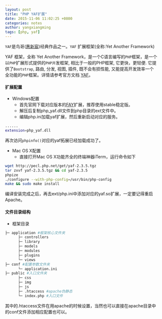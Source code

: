 ```yaml
---
layout: post
title: "PHP YAF扩展"
date: 2015-11-06 11:02:25 +0800
categories: notes
author: yangxiangming
tags: [php, yaf]
---
```


`YAF`是鸟哥([惠新宸](http://www.laruence.com/))经典作品之一。`YAF` 扩展框架(全称:Yet Another Framework)
<!-- more -->
YAF 框架，全称 Yet Another Framework，是一个C语言编写的`PHP`框架，是一个以`PHP`扩展形式提供的`PHP开`发框架, 相比于一般的PHP框架, 它更快，更轻便. 它提供了`Bootstrap`, 路由, 分发, 视图, 插件, 既不会有损性能, 又能提高开发效率一个全功能的`PHP`框架。详情请参考官方文档 [YAF](http://www.laruence.com/manual)。

#### 扩展配置
* Windows配置
  * 首先官网下载对应版本的[FAY](https://pecl.php.net/package/yaf)扩展，推荐使用stable稳定版。
  * 解压后复制php_yaf.dll文件到php目录的ext文件中。
  * 编辑php.ini加载yaf扩展，然后重新启动对应的服务。

```bash
......
extension=php_yaf.dll
```

再次访问`phpinfo()`对应的yaf拓展已经加载成功了。

* Mac OS X配置
  * 直接打开Mac OS X功能齐全的终端神器iTerm，运行命令如下

```bash
wget http://pecl.php.net/get/yaf-2.3.5.tgz
tar zxvf yaf-2.3.5.tgz && cd yaf-2.3.5
phpize
./configure --with-php-config=/usr/bin/php-config
make && sudo make install
```

编译安装完成之后，再去ext/php.ini中添加对应的yaf.so扩展，一定要记得重启Apache。

#### 文件目录结构
* 框架目录

```bash
├─ application #框架核心文件夹
      ├─ controllers
      ├─ library
      ├─ models
      ├─ modules
      ├─ plugins
      └─ views
├─ conf #配置参数文件夹
      └─ application.ini
├─ public #入口文件夹
      ├─ css
      ├─ img
      ├─ js
      ├─ .htaccess #apache伪静态
      └─ index.php #入口文件
```
其中的.htaccess文件在用apache的时候设置，当然也可以直接在apache目录中的conf文件添加相应配置也可以。

